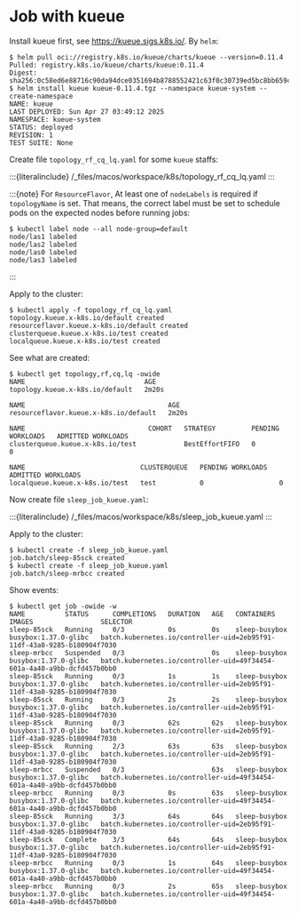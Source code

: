 # Job with kueue

Install kueue first, see <https://kueue.sigs.k8s.io/>. By `helm`:

```console
$ helm pull oci://registry.k8s.io/kueue/charts/kueue --version=0.11.4
Pulled: registry.k8s.io/kueue/charts/kueue:0.11.4
Digest: sha256:0c58ed6e88716c90da94dce0351694b8788552421c63f0c30739ed5bc8bb659c
$ helm install kueue kueue-0.11.4.tgz --namespace kueue-system --create-namespace
NAME: kueue
LAST DEPLOYED: Sun Apr 27 03:49:12 2025
NAMESPACE: kueue-system
STATUS: deployed
REVISION: 1
TEST SUITE: None
```

Create file `topology_rf_cq_lq.yaml` for some `kueue` staffs:

:::{literalinclude} /_files/macos/workspace/k8s/topology_rf_cq_lq.yaml
:::

:::{note}
For `ResourceFlavor`, At least one of `nodeLabels` is required if `topologyName` is set. That means, the correct label must be set to schedule pods on the expected nodes before running jobs:

```console
$ kubectl label node --all node-group=default
node/las1 labeled
node/las2 labeled
node/las0 labeled
node/las3 labeled
```

:::

Apply to the cluster:

```console
$ kubectl apply -f topology_rf_cq_lq.yaml
topology.kueue.x-k8s.io/default created
resourceflavor.kueue.x-k8s.io/default created
clusterqueue.kueue.x-k8s.io/test created
localqueue.kueue.x-k8s.io/test created
```

See what are created:

```console
$ kubectl get topology,rf,cq,lq -owide
NAME                              AGE
topology.kueue.x-k8s.io/default   2m20s

NAME                                    AGE
resourceflavor.kueue.x-k8s.io/default   2m20s

NAME                               COHORT   STRATEGY         PENDING WORKLOADS   ADMITTED WORKLOADS
clusterqueue.kueue.x-k8s.io/test            BestEffortFIFO   0                   0

NAME                             CLUSTERQUEUE   PENDING WORKLOADS   ADMITTED WORKLOADS
localqueue.kueue.x-k8s.io/test   test           0                   0
```

Now create file `sleep_job_kueue.yaml`:

:::{literalinclude} /_files/macos/workspace/k8s/sleep_job_kueue.yaml
:::

Apply to the cluster:

```console
$ kubectl create -f sleep_job_kueue.yaml
job.batch/sleep-85sck created
$ kubectl create -f sleep_job_kueue.yaml
job.batch/sleep-mrbcc created
```

Show events:

```console
$ kubectl get job -owide -w
NAME          STATUS      COMPLETIONS   DURATION   AGE   CONTAINERS      IMAGES                 SELECTOR
sleep-85sck   Running     0/3           0s         0s    sleep-busybox   busybox:1.37.0-glibc   batch.kubernetes.io/controller-uid=2eb95f91-11df-43a0-9285-b180904f7030
sleep-mrbcc   Suspended   0/3                      0s    sleep-busybox   busybox:1.37.0-glibc   batch.kubernetes.io/controller-uid=49f34454-601a-4a40-a9bb-dcfd457b0bb0
sleep-85sck   Running     0/3           1s         1s    sleep-busybox   busybox:1.37.0-glibc   batch.kubernetes.io/controller-uid=2eb95f91-11df-43a0-9285-b180904f7030
sleep-85sck   Running     0/3           2s         2s    sleep-busybox   busybox:1.37.0-glibc   batch.kubernetes.io/controller-uid=2eb95f91-11df-43a0-9285-b180904f7030
sleep-85sck   Running     0/3           62s        62s   sleep-busybox   busybox:1.37.0-glibc   batch.kubernetes.io/controller-uid=2eb95f91-11df-43a0-9285-b180904f7030
sleep-85sck   Running     2/3           63s        63s   sleep-busybox   busybox:1.37.0-glibc   batch.kubernetes.io/controller-uid=2eb95f91-11df-43a0-9285-b180904f7030
sleep-mrbcc   Suspended   0/3                      63s   sleep-busybox   busybox:1.37.0-glibc   batch.kubernetes.io/controller-uid=49f34454-601a-4a40-a9bb-dcfd457b0bb0
sleep-mrbcc   Running     0/3           0s         63s   sleep-busybox   busybox:1.37.0-glibc   batch.kubernetes.io/controller-uid=49f34454-601a-4a40-a9bb-dcfd457b0bb0
sleep-85sck   Running     3/3           64s        64s   sleep-busybox   busybox:1.37.0-glibc   batch.kubernetes.io/controller-uid=2eb95f91-11df-43a0-9285-b180904f7030
sleep-85sck   Complete    3/3           64s        64s   sleep-busybox   busybox:1.37.0-glibc   batch.kubernetes.io/controller-uid=2eb95f91-11df-43a0-9285-b180904f7030
sleep-mrbcc   Running     0/3           1s         64s   sleep-busybox   busybox:1.37.0-glibc   batch.kubernetes.io/controller-uid=49f34454-601a-4a40-a9bb-dcfd457b0bb0
sleep-mrbcc   Running     0/3           2s         65s   sleep-busybox   busybox:1.37.0-glibc   batch.kubernetes.io/controller-uid=49f34454-601a-4a40-a9bb-dcfd457b0bb0
```
